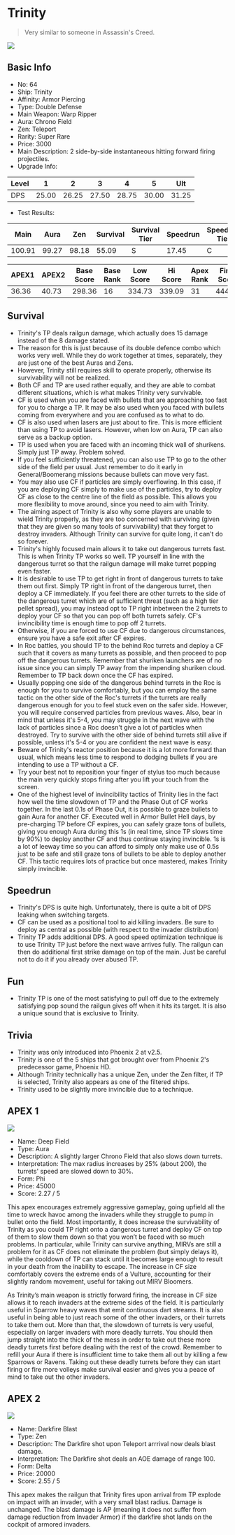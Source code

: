 # Trinity

> Very similar to someone in Assassin's Creed.

<img src="/ships/ship_64.png" style={{zoom:1}}/>

## Basic Info

- No: 64
- Ship: Trinity
- Affinity: Armor Piercing
- Type: Double Defense
- Main Weapon: Warp Ripper
- Aura: Chrono Field
- Zen: Teleport
- Rarity: Super Rare
- Price: 3000
- Main Description: 2 side-by-side instantaneous hitting forward firing projectiles.
- Upgrade Info: 

| Level | 1 | 2 | 3 | 4 | 5 | Ult |
|--|--|--|--|--|--|--|
| DPS | 25.00 | 26.25 | 27.50 | 28.75 | 30.00 | 31.25 |

- Test Results: 

| Main | Aura | Zen | Survival | Survival Tier | Speedrun | Speedrun Tier | Fun | Fun Tier |
|--|--|--|--|--|--|--|--|--|
| 100.91 | 99.27 | 98.18 | 55.09 | S | 17.45 | C | 33.27 | B |

| APEX1 | APEX2 | Base Score | Base Rank | Low Score | Hi Score | Apex Rank | Final Score | FinalRank |
|--|--|--|--|--|--|--|--|--|
| 36.36 | 40.73 | 298.36 | 16 | 334.73 | 339.09 | 31 | 444.91 | 35 |

## Survival

- Trinity's TP deals railgun damage, which actually does 15 damage instead of the 8 damage stated.
- The reason for this is just because of its double defence combo which works very well. While they do work together at times, separately, they are just one of the best Auras and Zens.
- However, Trinity still requires skill to operate properly, otherwise its survivability will not be realized.
- Both CF and TP are used rather equally, and they are able to combat different situations, which is what makes Trinity very survivable.
- CF is used when you are faced with bullets that are approaching too fast for you to charge a TP. It may be also used when you faced with bullets coming from everywhere and you are confused as to what to do.
- CF is also used when lasers are just about to fire. This is more efficient than using TP to avoid lasers. However, when low on Aura, TP can also serve as a backup option.
- TP is used when you are faced with an incoming thick wall of shurikens. Simply just TP away. Problem solved.
- If you feel sufficiently threatened, you can also use TP to go to the other side of the field per usual. Just remember to do it early in General/Boomerang missions because bullets can move very fast.
- You may also use CF if particles are simply overflowing. In this case, if you are deploying CF simply to make use of the particles, try to deploy CF as close to the centre line of the field as possible. This allows you more flexibility to move around, since you need to aim with Trinity.
- The aiming aspect of Trinity is also why some players are unable to wield Trinity properly, as they are too concerned with surviving (given that they are given so many tools of survivability) that they forget to destroy invaders. Although Trinity can survive for quite long, it can't do so forever.
- Trinity's highly focused main allows it to take out dangerous turrets fast. This is when Trinity TP works so well. TP yourself in line with the dangerous turret so that the railgun damage will make turret popping even faster.
- It is desirable to use TP to get right in front of dangerous turrets to take them out first. Simply TP right in front of the dangerous turret, then deploy a CF immediately. If you feel there are other turrets to the side of the dangerous turret which are of sufficient threat (such as a high tier pellet spread), you may instead opt to TP right inbetween the 2 turrets to deploy your CF so that you can pop off both turrets safely. CF's invincibility time is enough time to pop off 2 turrets.
- Otherwise, if you are forced to use CF due to dangerous circumstances, ensure you have a safe exit after CF expires.
- In Roc battles, you should TP to the behind Roc turrets and deploy a CF such that it covers as many turrets as possible, and then proceed to pop off the dangerous turrets. Remember that shuriken launchers are of no issue since you can simply TP away from the impending shuriken cloud. Remember to TP back down once the CF has expired.
- Usually popping one side of the dangerous behind turrets in the Roc is enough for you to survive comfortably, but you can employ the same tactic on the other side of the Roc's turrets if the turrets are really dangerous enough for you to feel stuck even on the safer side. However, you will require conserved particles from previous waves. Also, bear in mind that unless it's 5-4, you may struggle in the next wave with the lack of particles since a Roc doesn't give a lot of particles when destroyed. Try to survive with the other side of behind turrets still alive if possible, unless it's 5-4 or you are confident the next wave is easy.
- Beware of Trinity's reactor position because it is a lot more forward than usual, which means less time to respond to dodging bullets if you are intending to use a TP without a CF.
- Try your best not to reposition your finger of stylus too much because the main very quickly stops firing after you lift your touch from the screen.
- One of the highest level of invincibility tactics of Trinity lies in the fact how well the time slowdown of TP and the Phase Out of CF works together. In the last 0.1s of Phase Out, it is possible to graze bullets to gain Aura for another CF. Executed well in Armor Bullet Hell days, by pre-charging TP before CF expires, you can safely graze tons of bullets, giving you enough Aura during this 1s (in real time, since TP slows time by 90%) to deploy another CF and thus continue staying invincible. 1s is a lot of leeway time so you can afford to simply only make use of 0.5s just to be safe and still graze tons of bullets to be able to deploy another CF. This tactic requires lots of practice but once mastered, makes Trinity simply invincible.

## Speedrun

- Trinity's DPS is quite high. Unfortunately, there is quite a bit of DPS leaking when switching targets.
- CF can be used as a positional tool to aid killing invaders. Be sure to deploy as central as possible (with respect to the invader distribution)
- Trinity TP adds additional DPS. A good speed optimization technique is to use Trinity TP just before the next wave arrives fully. The railgun can then do additional first strike damage on top of the main. Just be careful not to do it if you already over abused TP.

## Fun

- Trinity TP is one of the most satisfying to pull off due to the extremely satisfying pop sound the railgun gives off when it hits its target. It is also a unique sound that is exclusive to Trinity.

## Trivia

- Trinity was only introduced into Phoenix 2 at v2.5.
- Trinity is one of the 5 ships that got brought over from Phoenix 2's predecessor game, Phoenix HD.
- Although Trinity technically has a unique Zen, under the Zen filter, if TP is selected, Trinity also appears as one of the filtered ships.
- Trinity used to be slightly more invincible due to a technique.

## APEX 1

<img src="/ships/ship_64_apex_1.png" style={{zoom:1}}/>

- Name: Deep Field
- Type: Aura
- Description: A slightly larger Chrono Field that also slows down turrets.
- Interpretation: The max radius increases by 25% (about 200), the turrets' speed are slowed down to 30%.
- Form: Phi
- Price: 45000
- Score: 2.27 / 5

This apex encourages extremely aggressive gameplay, going upfield all the time to wreck havoc among the invaders while they struggle to pump in bullet onto the field. Most importantly, it does increase the survivability of Trinity as you could TP right onto a dangerous turret and deploy CF on top of them to slow them down so that you won’t be faced with so much problems. In particular, while Trinity can survive anything, MIRVs are still a problem for it as CF does not eliminate the problem (but simply delays it), while the cooldown of TP can stack until it becomes large enough to result in your death from the inability to escape. The increase in CF size comfortably covers the extreme ends of a Vulture, accounting for their slightly random movement, useful for taking out MIRV Bloomers.

As Trinity’s main weapon is strictly forward firing, the increase in CF size allows it to reach invaders at the extreme sides of the field. It is particularly useful in Sparrow heavy waves that emit continuous dart streams. It is also useful in being able to just reach some of the other invaders, or their turrets to take them out. More than that, the slowdown of turrets is very useful, especially on larger invaders with more deadly turrets. You should then jump straight into the thick of the mess in order to take out these more deadly turrets first before dealing with the rest of the crowd. Remember to refill your Aura if there is insufficient time to take them all out by killing a few Sparrows or Ravens. Taking out these deadly turrets before they can start firing or fire more volleys make survival easier and gives you a peace of mind to take out the other invaders.

## APEX 2

<img src="/ships/ship_64_apex_2.png" style={{zoom:1}}/>

- Name: Darkfire Blast
- Type: Zen
- Description: The Darkfire shot upon Teleport arrrival now deals blast damage.
- Interpretation: The Darkfire shot deals an AOE damage of range 100.
- Form: Delta
- Price: 20000
- Score: 2.55 / 5

This apex makes the railgun that Trinity fires upon arrival from TP explode on impact with an invader, with a very small blast radius. Damage is unchanged. The blast damage is AP (meaning it does not suffer from damage reduction from Invader Armor) if the darkfire shot lands on the cockpit of armored invaders.

